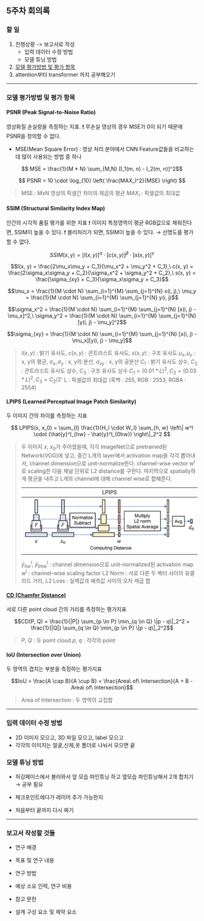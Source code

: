 ## 5주차 회의록

### 할 일

1. 진행상황 -> 보고서로 작성
    - 입력 데이터 수정 방법
    - 모델 튜닝 방법
2. [모델 평가방법 및 평가 항목](#모델-평가방법-및-평가-항목)
3. attention부터 transformer 까지 공부해오기

---

### 모델 평가방법 및 평가 항목

#### PSNR (Peak Signal-to-Noise Ratio)

영상화질 손실량을 측정하는 지표.
:heavy_exclamation_mark: 무손실 영상의 경우 MSE가 0이 되기 때문에 PSNR을 정의할 수 없다.
- MSE(Mean Square Error) : 영상 처리 분야에서 CNN Feature값들을 비교하는데 많이 사용되는 방법 중 하나

$$ MSE = \frac{1}{M * N} \sum_{M,N} [I_1(m, n) - I_2(m, n)]^2$$

$$ PSNR = 10 \cdot \log_{10} \left( \frac{MAX_I^2}{MSE} \right) $$

> MSE : MxN 영상의 픽셀간 차이의 제곱의 평균
> $MAX_I$ : 픽셀값의 최대값

#### SSIM (Structural Similarity Index Map)
인간의 시각적 품질 평가를 위한 지표
:heavy_exclamation_mark: 이미지 특정영역이 평균 RGB값으로 채워진다면, SSIM이 높을 수 있다.
:heavy_exclamation_mark: 블러처리가 되면, SSIM이 높을 수 있다. &rarr; 선명도를 평가 할 수 없다.


$$SSIM(x, y) = [l(x, y)]^\alpha \cdot [c(x, y)]^\beta \cdot [s(x, y)]^\gamma$$

$$l(x, y) = \frac{2\mu_x\mu_y + C_1}{\mu_x^2 + \mu_y^2 + C_1},\ c(x, y) = \frac{2\sigma_x\sigma_y + C_2}{\sigma_x^2 + \sigma_y^2 + C_2},\ s(x, y) = \frac{\sigma_{xy} + C_3}{\sigma_x\sigma_y + C_3}$$

$$\mu_x = \frac{1}{M \cdot N} \sum_{i=1}^{M} \sum_{j=1}^{N} x(i, j),\ \mu_y = \frac{1}{M \cdot N} \sum_{i=1}^{M} \sum_{j=1}^{N} y(i, j)$$

$$\sigma_x^2 = \frac{1}{M \cdot N} \sum_{i=1}^{M} \sum_{j=1}^{N} [x(i, j) - \mu_x]^2,\ \sigma_y^2 = \frac{1}{M \cdot N} \sum_{i=1}^{M} \sum_{j=1}^{N} [y(i, j) - \mu_y]^2$$

$$\sigma_{xy} = \frac{1}{M \cdot N} \sum_{i=1}^{M} \sum_{j=1}^{N} [x(i, j) - \mu_x][y(i, j) - \mu_y]$$

> $l(x, y)$ : 밝기 유사도, $c(x, y)$ : 콘트라스트 유사도, $s(x, y)$ : 구조 유사도
> $\mu_x, \mu_y$ : x, y의 평균, $\sigma_x, \sigma_y$ : x, y의 분산, $\sigma_{xy}$ : x, y의 공분산
> $C_1$ : 밝기 유사도 상수, $C_2$ : 콘트라스트 유사도 상수, $C_3$ : 구조 유사도 상수
> $C_1 = (0.01*L)^2, C_2 = (0.03*L)^2, C_3 = C_2/2$'
> L : 픽셀값의 최대값 (흑백 : 255, RGB : 2553, RGBA : 2554)

#### LPIPS (Learned Perceptual Image Patch Similarity)
두 이미지 간의 차이를 측정하는 지표

$$ LPIPS(x, x_0) = \sum_{l} \frac{1}{H_l \cdot W_l} \sum_{h, w} \left\| w^l \odot (\hat{y}^l_{hw} - \hat{y}^l_{0hw}) \right\|_2^2 $$

> 두 이미지 $x$, $x_0$가 주어졌을때, 각각 ImageNet으로 pretrained된 Network(VGG)에 넣고,
> 중간 L개의 layer에서 activation map을 각각 뽑아내서, channel dimension으로 unit-normalize한다.
> channel-wise vector $w^l$로 scaling한 다음 채널 단위로 L2 distance를 구한다.
> 마지막으로 spatially하게 평균을 내주고 L개의 channel에 대해 channel wise로 합해준다.
>
> |<b>LPIPS</b>|
> |:---:|
> | ![](./src/LPIPS.png) |
>
> $\hat{y}^l_{hw}$, $\hat{y}^l_{0hw}$ : channel dimension으로 unit-normalized된 activation map
> $w^l$ : channel-wise scaling factor
> L2 Norm : 서로 다른 두 벡터 사이의 유클리드 거리, L2 Loss : 실제값과 예측값 사이의 오차 제곱 합


#### [CD (Chamfer Distance)](https://github.com/UM-ARM-Lab/Chamfer-Distance-API)
서로 다른 point cloud 간의 거리를 측정하는 평가지표

$$CD(P, Q) = \frac{1}{|P|} \sum_{p \in P} \min_{q \in Q} \|p - q\|_2^2 + \frac{1}{|Q|} \sum_{q \in Q} \min_{p \in P} \|p - q\|_2^2$$

> $P$, $Q$ : 두 point cloud
> $p$, $q$ : 각각의 point

#### IoU (Intersection over Union)
두 영역의 겹치는 부분을 측정하는 평가지표

$$IoU = \frac{A \cap B}{A \cup B} = \frac{Area\ of\ Intersection}{A + B - Area\ of\ Intersection}$$

> Area of Intersection : 두 영역의 교집합

---

### 입력 데이터 수정 방법

-   2D 이미지 모으고, 3D 파일 모으고, label 모으고
-   각각의 이미지는 얼굴,신체,옷 폴더로 나눠서 모으면 끝

### 모델 튜닝 방법

-   허깅페이스에서 불러와서 앞 모습 파인튜닝 하고 옆모습 파인튜닝해서 2개 합치기 &rarr; 공부 필요

-   체크포인트에다가 레이어 추가 가능한지

-   처음부터 끝까지 다시 짜기

---

### 보고서 작성할 것들

-   연구 배경

-   목표 및 연구 내용

-   연구 방법

-   예상 소요 인력, 연구 비용

-   참고 문헌

-   설계 구성 요소 및 제약 요소
